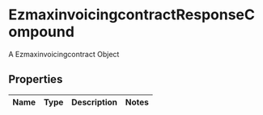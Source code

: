 

# EzmaxinvoicingcontractResponseCompound

A Ezmaxinvoicingcontract Object

## Properties

| Name | Type | Description | Notes |
|------------ | ------------- | ------------- | -------------|




